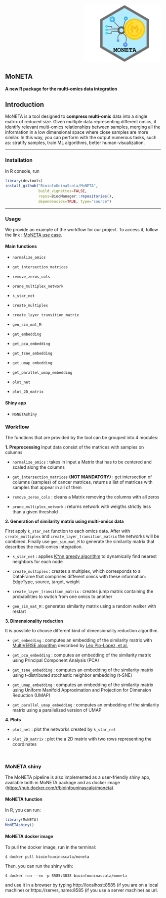 <p align="right">
 <img src="https://github.com/BioinfoUninaScala/MoNETA/blob/main/Moneta%20-%20icon.jpg" width="250" alt="MoNETA Logo">
</p>

## MoNETA
#### A new R package for the multi-omics data integration 

## Introduction
MoNETA is a tool designed to **compress multi-omic** data into a single matrix of reduced size. 
Given multiple data representing different omics, it identify relevant multi-omics relationships between samples, merging all the information in a low dimensional space where close samples are more similar.
In this way, you can perform with the output numerous tasks, such as: stratify samples, train ML algorithms, better human-visualization.

---------

### Installation 
In R console, run 

```r
library(devtools)
install_github("BioinfoUninaScala/MoNETA", 
               build_vignettes=FALSE, 
               repos=BiocManager::repositories(),
               dependencies=TRUE, type="source")
```
----------

### Usage 

We provide an example of the workflow for our project. To access it, follow the link : [MoNETA use case](https://bioinfouninascala.github.io/MoNETA/inst/doc/MoNETA_use_case.html).


#### Main functions

* `normalize_omics`
* `get_intersection_matrices`
* `remove_zeros_cols`
* `prune_multiplex_network`

* `k_star_net`
* `create_multiplex`
* `create_layer_transition_matrix`
* `gen_sim_mat_M`

* `get_embedding`
* `get_pca_embedding`
* `get_tsne_embedding`
* `get_umap_embedding`
* `get_parallel_umap_embedding`

* `plot_net`
* `plot_2D_matrix`

#### Shiny app

* `MoNETAshiny`

### Workflow 

The functions that are provided by the tool can be grouped into 4 modules: 



**1. Preprocessing**
Input data consist of the matrices with samples on columns

* `normalize_omics` : takes in input a Matrix that has to be centered and scaled along the columns

* `get_intersection_matrices` **(NOT MANDATORY)** : get intersection of columns (samples) of cancer matrices, returns a list of matrices with samples that appear in all of them

* `remove_zeros_cols` : cleans a Matrix removing the columns with all zeros

* `prune_multiplex_network` : returns network with weigths strictly less than a given threshold



**2. Generation of similarity matrix using multi-omics data**

First apply `k_star_net` function to each omics data. 
After with `create_multiplex` and `create_layer_transition_matrix` the networks will be combined. 
Finally use `gen_sim_mat_M` to generate the similarity matrix that describes the multi-omics integration.

* `k_star_net` : applies [K\*nn greedy algorithm](https://papers.nips.cc/paper/2016/file/2c6ae45a3e88aee548c0714fad7f8269-Paper.pdf) to dynamically find nearest neighbors for each node 

* `create_multiplex` : creates a multiplex, which corresponds to a DataFrame that comprises different omics with these information: EdgeType, source, target, weight

* `create_layer_transition_matrix` : creates jump matrix containing the probabilities to switch from one omics to another

* `gen_sim_mat_M` : generates similarity matrix using a random walker with restart



**3. Dimensionality reduction**

It is possible to choose different kind of dimensionality reduction algorithm.

* `get_embedding` : computes an embedding of the similarity matrix with [MultiVERSE algorithm](https://github.com/Lpiol/MultiVERSE) described by [Léo Pio-Lopez, et al.](https://arxiv.org/abs/2008.10085)

* `get_pca_embedding` : computes an embedding of the similarity matrix using Principal Component Analysis (PCA)

* `get_tsne_embedding` : computes an embedding of the similarity matrix using t-distributed stochastic neighbor embedding (t-SNE)

* `get_umap_embedding` : computes an embedding of the similarity matrix using Uniform Manifold Approximation and Projection for Dimension Reduction (UMAP)

* `get_parallel_umap_embedding` : computes an embedding of the similarity matrix using a parallelized version of UMAP



**4. Plots**

* `plot_net` : plot the networks created by `k_star_net`

* `plot_2D_matrix` : plot the a 2D matrix with two rows representing the coordinates
<br/>

### MoNETA shiny

The MoNETA pipeline is also implemented as a user-friendly shiny app, available both in MoNETA package and as docker image (https://hub.docker.com/r/bioinfouninascala/moneta). <br/>

#### MoNETA function
In R, you can run:
```r
library(MoNETA)
MoNETAshiny()
```

#### MoNETA docker image
To pull the docker image, run in the terminal:
```
$ docker pull bioinfouninascala/moneta
```


Then, you can run the shiny with:
```
$ docker run --rm -p 8585:3838 bioinfouninascala/moneta
```

and use it in a browser by typing http://localhost:8585 (if you are on a local machine) or https://server_name:8585 (if you use a server machine) as url.




